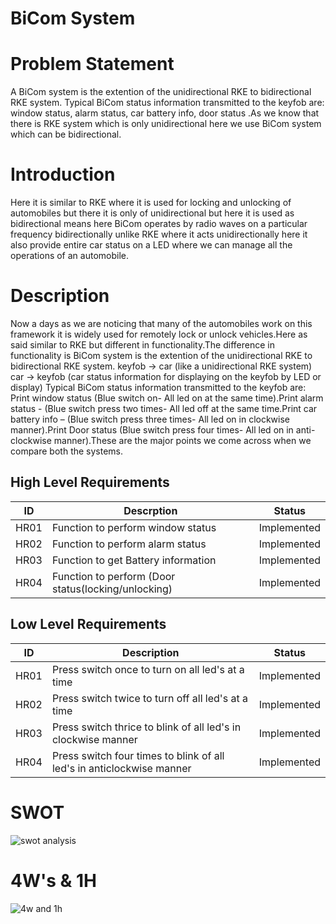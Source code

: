 # BiCom System
# Problem Statement
A BiCom system is the extention of the unidirectional RKE to bidirectional RKE system. Typical BiCom status information transmitted to the keyfob are: window status, alarm status, car battery info, door status .As we know that there is RKE system which is only unidirectional here we use BiCom system which can be bidirectional.
# Introduction
Here it is similar to RKE where it is used for locking and unlocking of automobiles but there it is only of unidirectional but here it is used as bidirectional means here BiCom operates by radio waves on a particular frequency bidirectionally unlike RKE where it acts unidirectionally here it also provide entire car status on a LED where we can manage all the operations of an automobile.
# Description
  Now a days as we are noticing that many of the automobiles work on this framework it is widely used for remotely lock or unlock vehicles.Here as said similar to RKE but different in functionality.The difference in functionality is BiCom system is the extention of the unidirectional RKE to bidirectional RKE system. keyfob -> car (like a unidirectional RKE system) car -> keyfob (car status information for displaying on the keyfob by LED or display) Typical BiCom status information transmitted to the keyfob are: Print window status (Blue switch on- All led on at the same time).Print alarm status - (Blue switch press two times- All led off at the same time.Print car battery info – (Blue switch press three times- All led on in clockwise manner).Print Door status (Blue switch press four times- All led on in anti-clockwise manner).These are the major points we come across when we compare both the systems.
## High Level Requirements
|ID|Descrption|Status|
|--|----------|------|
|HR01|Function to perform window status|Implemented|
|HR02|Function to perform alarm status|Implemented|
|HR03|Function to get Battery information|Implemented|
|HR04|Function to perform (Door status(locking/unlocking)|Implemented|


## Low Level Requirements
|ID|Description|Status|
|--|-----------|------|
|HR01|Press switch once to turn on all led's at a time|Implemented|
|HR02|Press switch twice to turn off all led's at a time|Implemented|
|HR03|Press switch thrice to blink of all led's in clockwise manner|Implemented|
|HR04|Press switch four times to blink of all led's in anticlockwise manner|Implemented|
# SWOT
![swot analysis](./m35.jpg)
# 4W's & 1H
![4w and 1h](./m34.jpg)     